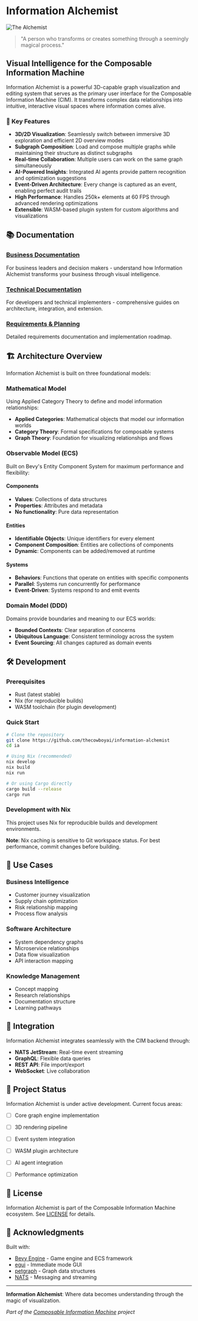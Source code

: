 # Information Alchemist

![The Alchemist](./alchemist.webp)
> "A person who transforms or creates something through a seemingly magical process."

## Visual Intelligence for the Composable Information Machine

Information Alchemist is a powerful 3D-capable graph visualization and editing system that serves as the primary user interface for the Composable Information Machine (CIM). It transforms complex data relationships into intuitive, interactive visual spaces where information comes alive.

### 🚀 Key Features

- **3D/2D Visualization**: Seamlessly switch between immersive 3D exploration and efficient 2D overview modes
- **Subgraph Composition**: Load and compose multiple graphs while maintaining their structure as distinct subgraphs
- **Real-time Collaboration**: Multiple users can work on the same graph simultaneously
- **AI-Powered Insights**: Integrated AI agents provide pattern recognition and optimization suggestions
- **Event-Driven Architecture**: Every change is captured as an event, enabling perfect audit trails
- **High Performance**: Handles 250k+ elements at 60 FPS through advanced rendering optimizations
- **Extensible**: WASM-based plugin system for custom algorithms and visualizations

## 📚 Documentation

### [Business Documentation](doc/publish/business/)
For business leaders and decision makers - understand how Information Alchemist transforms your business through visual intelligence.

### [Technical Documentation](doc/publish/technical/)
For developers and technical implementers - comprehensive guides on architecture, integration, and extension.

### [Requirements & Planning](doc/plan/)
Detailed requirements documentation and implementation roadmap.

## 🏗️ Architecture Overview

Information Alchemist is built on three foundational models:

### Mathematical Model
Using Applied Category Theory to define and model information relationships:
- **Applied Categories**: Mathematical objects that model our information worlds
- **Category Theory**: Formal specifications for composable systems
- **Graph Theory**: Foundation for visualizing relationships and flows

### Observable Model (ECS)
Built on Bevy's Entity Component System for maximum performance and flexibility:

#### Components
- **Values**: Collections of data structures
- **Properties**: Attributes and metadata
- **No functionality**: Pure data representation

#### Entities
- **Identifiable Objects**: Unique identifiers for every element
- **Component Composition**: Entities are collections of components
- **Dynamic**: Components can be added/removed at runtime

#### Systems
- **Behaviors**: Functions that operate on entities with specific components
- **Parallel**: Systems run concurrently for performance
- **Event-Driven**: Systems respond to and emit events

### Domain Model (DDD)
Domains provide boundaries and meaning to our ECS worlds:
- **Bounded Contexts**: Clear separation of concerns
- **Ubiquitous Language**: Consistent terminology across the system
- **Event Sourcing**: All changes captured as domain events

## 🛠️ Development

### Prerequisites

- Rust (latest stable)
- Nix (for reproducible builds)
- WASM toolchain (for plugin development)

### Quick Start

```bash
# Clone the repository
git clone https://github.com/thecowboyai/information-alchemist
cd ia

# Using Nix (recommended)
nix develop
nix build
nix run

# Or using Cargo directly
cargo build --release
cargo run
```

### Development with Nix

This project uses Nix for reproducible builds and development environments.

**Note**: Nix caching is sensitive to Git workspace status. For best performance, commit changes before building.

## 🎯 Use Cases

### Business Intelligence
- Customer journey visualization
- Supply chain optimization
- Risk relationship mapping
- Process flow analysis

### Software Architecture
- System dependency graphs
- Microservice relationships
- Data flow visualization
- API interaction mapping

### Knowledge Management
- Concept mapping
- Research relationships
- Documentation structure
- Learning pathways

## 🔌 Integration

Information Alchemist integrates seamlessly with the CIM backend through:

- **NATS JetStream**: Real-time event streaming
- **GraphQL**: Flexible data queries
- **REST API**: File import/export
- **WebSocket**: Live collaboration

## 🚦 Project Status

Information Alchemist is under active development. Current focus areas:

- [ ] Core graph engine implementation
- [ ] 3D rendering pipeline
- [ ] Event system integration
- [ ] WASM plugin architecture
- [ ] AI agent integration
- [ ] Performance optimization


## 📄 License

Information Alchemist is part of the Composable Information Machine ecosystem. See [LICENSE](LICENSE) for details.

## 🙏 Acknowledgments

Built with:
- [Bevy Engine](https://bevyengine.org/) - Game engine and ECS framework
- [egui](https://github.com/emilk/egui) - Immediate mode GUI
- [petgraph](https://github.com/petgraph/petgraph) - Graph data structures
- [NATS](https://nats.io/) - Messaging and streaming

---

**Information Alchemist**: Where data becomes understanding through the magic of visualization.

*Part of the [Composable Information Machine](https://github.com/thecowboyai/CIM) project*



